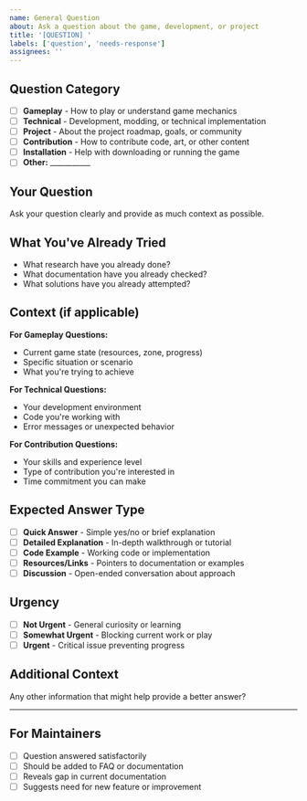 ```yaml
---
name: General Question
about: Ask a question about the game, development, or project
title: '[QUESTION] '
labels: ['question', 'needs-response']
assignees: ''
---
```


## Question Category
- [ ] **Gameplay** - How to play or understand game mechanics
- [ ] **Technical** - Development, modding, or technical implementation
- [ ] **Project** - About the project roadmap, goals, or community
- [ ] **Contribution** - How to contribute code, art, or other content
- [ ] **Installation** - Help with downloading or running the game
- [ ] **Other:** ___________

## Your Question
Ask your question clearly and provide as much context as possible.

## What You've Already Tried
- What research have you already done?
- What documentation have you already checked?
- What solutions have you already attempted?

## Context (if applicable)
**For Gameplay Questions:**
- Current game state (resources, zone, progress)
- Specific situation or scenario
- What you're trying to achieve

**For Technical Questions:**
- Your development environment
- Code you're working with
- Error messages or unexpected behavior

**For Contribution Questions:**
- Your skills and experience level
- Type of contribution you're interested in
- Time commitment you can make

## Expected Answer Type
- [ ] **Quick Answer** - Simple yes/no or brief explanation
- [ ] **Detailed Explanation** - In-depth walkthrough or tutorial
- [ ] **Code Example** - Working code or implementation
- [ ] **Resources/Links** - Pointers to documentation or examples
- [ ] **Discussion** - Open-ended conversation about approach

## Urgency
- [ ] **Not Urgent** - General curiosity or learning
- [ ] **Somewhat Urgent** - Blocking current work or play
- [ ] **Urgent** - Critical issue preventing progress

## Additional Context
Any other information that might help provide a better answer?

---

## For Maintainers
- [ ] Question answered satisfactorily
- [ ] Should be added to FAQ or documentation
- [ ] Reveals gap in current documentation
- [ ] Suggests need for new feature or improvement